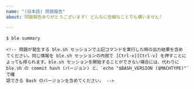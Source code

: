 ```yaml
---
name: "(日本語) 問題報告"
about: 問題報告ありがとうございます! どんなに些細なことでも構いません!

---
```


```console
$ ble summary

<!-- 問題が発生する ble.sh セッションで上記コマンドを実行した時の出力結果を含め
てください。同じ情報を ble.sh セッションの内部で [Ctrl-x][Ctrl-v] を押すことに
よっても得られます。ble.sh セッションを開始することができない場合には、代わりに
ble.sh の commit hash (バージョン) と、`echo "$BASH_VERSION ($MACHTYPE)"` で確
認できる Bash のバージョンを含めてください。 -->
```

<!--- 問題についてここに自由に記述して下さって差し支えありません! 不明な点があ
  ればまたこちらからお尋ねしますのでご安心下さいませ。もし問題の発生している端
  末の画面の様子があれば、内容をコピー&ペーストして頂けると分かりやすいかもしれ
  ないので御一考頂ければ幸いです。動画で問題を説明する際にはキーボードから何を
  入力したのかの説明も含めてください。動画だけではどの様な操作が行われた結果で
  あるか知ることができません。 -->
